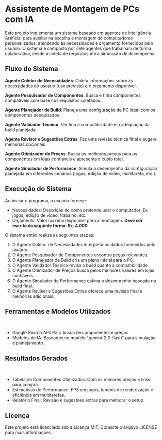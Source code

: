 # Assistente de Montagem de PCs com IA
Este projeto implementa um sistema baseado em agentes de Inteligência Artificial para auxiliar na escolha e montagem de computadores personalizados, atendendo às necessidades e orçamento fornecidos pelo usuário. O sistema é composto por sete agentes que trabalham de forma colaborativa, desde a coleta de requisitos até a simulação de desempenho


## Fluxo do Sistema

**Agente Coletor de Necessidades**: Coleta informações sobre as necessidades do usuário (uso previsto) e o orçamento disponível.

**Agente Pesquisador de Componentes**: Busca e filtra componentes compatíveis com base nos requisitos coletados.

**Agente Planejador de Build**: Planeja uma configuração de PC ideal com os componentes pesquisados.

**Agente Validador Técnico**: Verifica a compatibilidade e a adequação da build planejada.

**Agente Revisor e Sugestões Extras**: Faz uma revisão técnica final e sugere melhorias opcionais.

**Agente Otimizador de Preços**: Busca os melhores preços para os componentes em lojas confiáveis e apresenta o custo total.

**Agente Simulador de Performance**: Simula o desempenho da configuração planejada em diferentes cenários (jogos, edição de vídeo, multitarefa, etc.).

## Execução do Sistema

Ao iniciar o programa, o usuário fornece:
&nbsp;
* Necessidades: Descrição de como pretende usar o computador. Ex: jogos, edição de vídeo, trabalho, etc.
&nbsp;
* Orçamento: Valor máximo disponível para a montagem. **Deve ser escrito da seguinte forma: Ex. 4.000**
&nbsp;

O sistema então realiza as seguintes etapas:
&nbsp;
1. O Agente Coletor de Necessidades interpreta os dados fornecidos pelo usuário.
&nbsp;
2. O Agente Pesquisador de Componentes encontra peças relevantes.
&nbsp;
3. O Agente Planejador de Build cria um plano inicial para o PC.
&nbsp;
4. O Agente Validador Técnico revisa a build quanto à compatibilidade.
&nbsp;
5. O Agente Otimizador de Preços busca pelos melhores valores em lojas confiáveis.
&nbsp;
6. O Agente Simulador de Performance estima o desempenho baseado na build final.
&nbsp;
7. O Agente Revisor e Sugestões Extras oferece uma revisão final e melhorias adicionais.

## Ferramentas e Modelos Utilizados
&nbsp;
* Google Search API: Para busca de componentes e preços.
&nbsp;
* Modelos de IA: Baseados no modelo "gemini-2.0-flash" para simulação e planejamento.
&nbsp;
## Resultados Gerados
&nbsp;
* Tabela de Componentes Otimizados: Com os menores preços e links para compra.
&nbsp;
* Estimativas de Performance: FPS em jogos, tempos de renderização e eficiência em multitarefas.
&nbsp;
* Relatório Final: Revisão e sugestões extras para melhorar o setup.
&nbsp;

## Licença

Este projeto está licenciado sob a Licença MIT. Consulte o arquivo LICENSE para mais informações.
